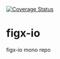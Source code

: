 [![Coverage Status](https://coveralls.io/repos/github/figx-io/figx-io/badge.svg?branch=main)](https://coveralls.io/github/figx-io/figx-io?branch=main)

# figx-io
figx-io mono repo
